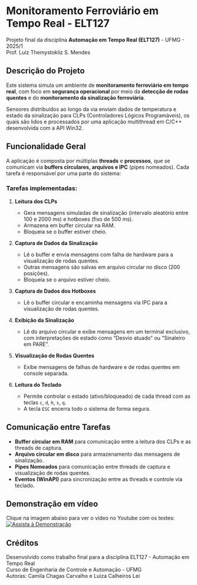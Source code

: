 # Monitoramento Ferroviário em Tempo Real - ELT127

Projeto final da disciplina **Automação em Tempo Real (ELT127)** - UFMG - 2025/1  
Prof. Luiz Themystokliz S. Mendes

## Descrição do Projeto

Este sistema simula um ambiente de **monitoramento ferroviário em tempo real**, com foco em **segurança operacional** por meio da **detecção de rodas quentes** e do **monitoramento da sinalização ferroviária**.  

Sensores distribuídos ao longo da via enviam dados de temperatura e estado da sinalização para CLPs (Controladores Lógicos Programáveis), os quais são lidos e processados por uma aplicação multithread em C/C++ desenvolvida com a API Win32.

##  Funcionalidade Geral

A aplicação é composta por múltiplas **threads** e **processos**, que se comunicam via **buffers circulares, arquivos e IPC** (pipes nomeados). Cada tarefa é responsável por uma parte do sistema:

### Tarefas implementadas:

1. **Leitura dos CLPs**
   - Gera mensagens simuladas de sinalização (intervalo aleatório entre 100 e 2000 ms) e hotboxes (fixo de 500 ms).
   - Armazena em buffer circular na RAM.
   - Bloqueia se o buffer estiver cheio.

2. **Captura de Dados da Sinalização**
   - Lê o buffer e envia mensagens com falha de hardware para a visualização de rodas quentes.
   - Outras mensagens são salvas em arquivo circular no disco (200 posições).
   - Bloqueia se o arquivo estiver cheio.

3. **Captura de Dados dos Hotboxes**
   - Lê o buffer circular e encaminha mensagens via IPC para a visualização de rodas quentes.

4. **Exibição da Sinalização**
   - Lê do arquivo circular e exibe mensagens em um terminal exclusivo, com interpretações de estado como “Desvio atuado” ou “Sinaleiro em PARE”.

5. **Visualização de Rodas Quentes**
   - Exibe mensagens de falhas de hardware e de rodas quentes em console separada.

6. **Leitura do Teclado**
   - Permite controlar o estado (ativo/bloqueado) de cada thread com as teclas `c`, `d`, `h`, `s`, `q`.
   - A tecla `ESC` encerra todo o sistema de forma segura.

## Comunicação entre Tarefas

- **Buffer circular em RAM** para comunicação entre a leitura dos CLPs e as threads de captura.
- **Arquivo circular em disco** para armazenamento das mensagens de sinalização.
- **Pipes Nomeados** para comunicação entre threads de captura e visualização de rodas quentes.
- **Eventos (WinAPI)** para sincronização entre as threads e controle via teclado.

## Demonstração em vídeo
Clique na imagem abaixo para ver o vídeo no Youtube com os testes:
[![Assista à Demonstração](https://img.youtube.com/vi/4lq4ou5mtMc/0.jpg)](https://youtu.be/4lq4ou5mtMc)



## Créditos

Desenvolvido como trabalho final para a disciplina ELT127 - Automação em Tempo Real  
Curso de Engenharia de Controle e Automação - UFMG  
Autoras: Camila Chagas Carvalho e Luiza Calheiros Lei

